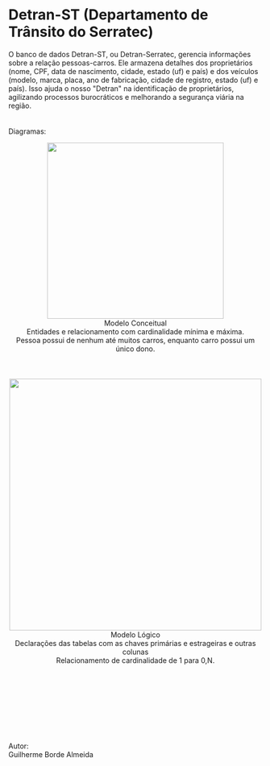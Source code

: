 # Detran-ST (Departamento de Trânsito do Serratec)
O banco de dados Detran-ST, ou Detran-Serratec, gerencia informações sobre a relação pessoas-carros. Ele armazena detalhes dos proprietários (nome, CPF, data de nascimento, cidade, estado (uf) e país) e dos veículos (modelo, marca, placa, ano de fabricação, cidade de registro, estado (uf) e país). Isso ajuda o nosso "Detran" na identificação de proprietários, agilizando processos burocráticos e melhorando a segurança viária na região.
<br/>
<br/>
<br/>
Diagramas:
<div align="center">
<img src="https://github.com/bordeguilherme/BancoPessoal/assets/141193384/34a79385-9351-4339-bbc5-45716433dd87" width="350px" />
</div>
<div align="center">
Modelo Conceitual
</div>
<div align="center">
Entidades e relacionamento com cardinalidade mínima e máxima. 
</div>
<div align="center">
Pessoa possui de nenhum até muitos carros, enquanto carro possui um único dono. 
</div>
<br/>
<br/>
<br/>
<div align="center">
<img src="https://github.com/bordeguilherme/BancoPessoal/assets/141193384/60df50e7-e738-4b76-af26-30bfe5a3940f" width="500px" />
</div>
<div align="center">
Modelo Lógico
</div>
<div align="center">
Declarações das tabelas com as chaves primárias e estrageiras e outras colunas 
</div>
<div align="center">
Relacionamento de cardinalidade de 1 para 0,N.
</div>
<br/>
<br/>
<br/>
<br/>
<br/>
<br/>
<br/>
<br/>
<br/>
Autor:<br/>
Guilherme Borde Almeida
